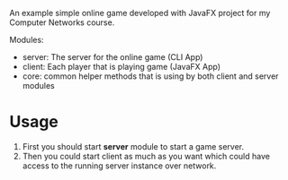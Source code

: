 An example simple online game developed with JavaFX project for my Computer Networks course.

Modules:
* server: The server for the online game (CLI App)
* client: Each player that is playing game (JavaFX App)
* core: common helper methods that is using by both client and server modules  

# Usage
1. First you should start **server** module to start a game server.
2. Then you could start client as much as you want which could have access to the running server instance over network.